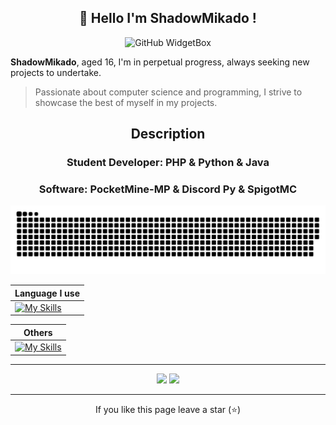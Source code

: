  <h2 align="center">👋 Hello I'm ShadowMikado !</h2>

<p align="center">
  <img src="https://github-widgetbox.vercel.app/api/profile?username=ShadowMikado&data=repositories,stars,followers&theme=darkmode" alt="GitHub WidgetBox">
</p>


 **ShadowMikado**, aged 16, I'm in perpetual progress, always seeking new projects to undertake.
 > Passionate about computer science and programming, I strive to showcase the best of myself in my projects.

<h2 align="center">Description</h2>

<h3 align="center">Student Developer: PHP & Python & Java</h3>
<h3 text-align="right" align="center">Software: PocketMine-MP & Discord Py & SpigotMC</h3>

<p align="center"><img alt="snake" src="assets/Snake.svg" /></p>

<div markdown="1" align="right">

|   Language I use   |
|---|
|   [![My Skills](https://skillicons.dev/icons?i=php,python,java,html,css&perline=3)](https://skillicons.dev)   |



|   Others   |
|---|
|   [![My Skills](https://skillicons.dev/icons?i=git,github,linux,mysql,idea,docker&perline=3)](https://skillicons.dev)   |
 
</div>

---

<p align="center"><img src="https://github-readme-streak-stats.herokuapp.com?user=ShadowMikado&theme=dark&hide_border=true&type=png"> <img src="https://github-readme-stats.vercel.app/api/top-langs/?username=ShadowMikado&layout=compact&hide_border=true&theme=dark">  </p>



--- 
<p align="center">If you like this page leave a star (⭐) </p>
